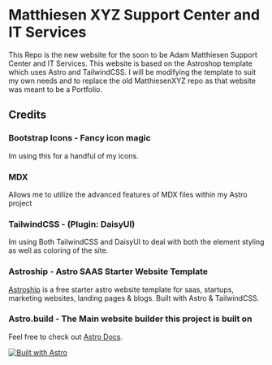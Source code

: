 # Matthiesen XYZ Support Center and IT Services

This Repo is the new website for the soon to be Adam Matthiesen Support Center and IT Services.  This website is based on the Astroshop template which uses Astro and TailwindCSS.  I will be modifying the template to suit my own needs and to replace the old MatthiesenXYZ repo as that website was meant to be a Portfolio.

## Credits

### Bootstrap Icons - Fancy icon magic

Im using this for a handful of my icons.

### MDX 

Allows me to utilize the advanced features of MDX files within my Astro project

### TailwindCSS - (Plugin: DaisyUI)

Im using Both TailwindCSS and DaisyUI to deal with both the element styling as well as coloring of the site.

### Astroship - Astro SAAS Starter Website Template

[Astroship](https://astro.build/themes/details/astroship/) is a free starter astro website template for saas, startups, marketing websites, landing pages & blogs. Built with Astro & TailwindCSS.

### Astro.build - The Main website builder this project is built on

Feel free to check out [Astro Docs](https://docs.astro.build).

[![Built with Astro](https://astro.badg.es/v1/built-with-astro.svg)](https://astro.build)
